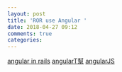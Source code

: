 ```yaml
---
layout: post
title: 'ROR use Angular '
date: 2018-04-27 09:12
comments: true
categories: 
---
```

[angular in rails](http://angular-rails.com/bootstrap.html)
[angularT幫](https://ithelp.ithome.com.tw/users/20091340/ironman/761)
[angularJS](https://docs.angularjs.org/guide/directive)